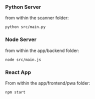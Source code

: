 ### Python Server

from within the scanner folder:

```
python src/main.py
```

### Node Server

from within the app/backend folder:

```
node src/main.js
```

### React App

From within the app/frontend/pwa folder:

```
npm start
```
